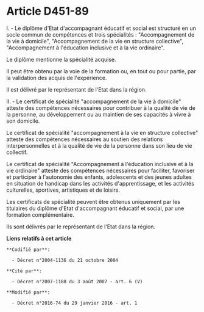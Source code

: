 # Article D451-89

I. - Le diplôme d'Etat d'accompagnant éducatif et social est structuré en un socle commun de compétences et trois
spécialités : "Accompagnement de la vie à domicile", "Accompagnement de la vie en structure collective", "Accompagnement à
l'éducation inclusive et à la vie ordinaire".

Le diplôme mentionne la spécialité acquise.

Il peut être obtenu par la voie de la formation ou, en tout ou pour partie, par la validation des acquis de l'expérience.

Il est délivré par le représentant de l'Etat dans la région.

II. - Le certificat de spécialité "accompagnement de la vie à domicile" atteste des compétences nécessaires pour contribuer à
la qualité de vie de la personne, au développement ou au maintien de ses capacités à vivre à son domicile.

Le certificat de spécialité "accompagnement à la vie en structure collective" atteste des compétences nécessaires au soutien
des relations interpersonnelles et à la qualité de vie de la personne dans son lieu de vie collectif.

Le certificat de spécialité "Accompagnement à l'éducation inclusive et à la vie ordinaire" atteste des compétences
nécessaires pour faciliter, favoriser et participer à l'autonomie des enfants, adolescents et des jeunes adultes en situation
de handicap dans les activités d'apprentissage, et les activités culturelles, sportives, artistiques et de loisirs.

Les certificats de spécialité peuvent être obtenus uniquement par les titulaires du diplôme d'Etat d'accompagnant éducatif et
social, par une formation complémentaire.

Ils sont délivrés par le représentant de l'Etat dans la région.

**Liens relatifs à cet article**

	**Codifié par**:

	  - Décret n°2004-1136 du 21 octobre 2004

	**Cité par**:

	  - Décret n°2007-1188 du 3 août 2007 - art. 6 (V)

	**Modifié par**:

	  - Décret n°2016-74 du 29 janvier 2016 - art. 1
